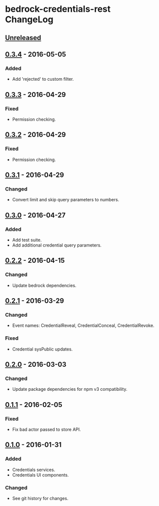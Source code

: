 # bedrock-credentials-rest ChangeLog

## [Unreleased]

## [0.3.4] - 2016-05-05

### Added
- Add 'rejected' to custom filter.

## [0.3.3] - 2016-04-29

### Fixed
- Permission checking.

## [0.3.2] - 2016-04-29

### Fixed
- Permission checking.

## [0.3.1] - 2016-04-29

### Changed
- Convert limit and skip query parameters to numbers.

## [0.3.0] - 2016-04-27

### Added
- Add test suite.
- Add additional credential query parameters.

## [0.2.2] - 2016-04-15

### Changed
- Update bedrock dependencies.

## [0.2.1] - 2016-03-29

### Changed
- Event names: CredentialReveal, CredentialConceal, CredentialRevoke.

### Fixed
- Credential sysPublic updates.

## [0.2.0] - 2016-03-03

### Changed
- Update package dependencies for npm v3 compatibility.

## [0.1.1] - 2016-02-05

### Fixed
- Fix bad actor passed to store API.

## [0.1.0] - 2016-01-31

### Added
- Credentials services.
- Credentials UI components.

### Changed
- See git history for changes.

[Unreleased]: https://github.com/digitalbazaar/bedrock-credentials-rest/compare/0.3.4...HEAD
[0.3.4]: https://github.com/digitalbazaar/bedrock-credentials-rest/compare/0.3.3...0.3.4
[0.3.3]: https://github.com/digitalbazaar/bedrock-credentials-rest/compare/0.3.2...0.3.3
[0.3.2]: https://github.com/digitalbazaar/bedrock-credentials-rest/compare/0.3.1...0.3.2
[0.3.1]: https://github.com/digitalbazaar/bedrock-credentials-rest/compare/0.3.0...0.3.1
[0.3.0]: https://github.com/digitalbazaar/bedrock-credentials-rest/compare/0.2.2...0.3.0
[0.2.2]: https://github.com/digitalbazaar/bedrock-credentials-rest/compare/0.2.1...0.2.2
[0.2.1]: https://github.com/digitalbazaar/bedrock-credentials-rest/compare/0.2.0...0.2.1
[0.2.0]: https://github.com/digitalbazaar/bedrock-credentials-rest/compare/0.1.1...0.2.0
[0.1.1]: https://github.com/digitalbazaar/bedrock-credentials-rest/compare/0.1.0...0.1.1
[0.1.0]: https://github.com/digitalbazaar/bedrock-credentials-rest/compare/0.0.0...0.1.0
